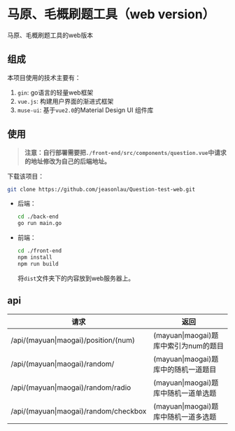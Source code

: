 # 马原、毛概刷题工具（web version）
马原、毛概刷题工具的web版本

## 组成

本项目使用的技术主要有：

1. `gin`: go语言的轻量web框架
2. `vue.js`: 构建用户界面的渐进式框架
3. `muse-ui`: 基于`vue2.0`的Material Design UI 组件库

## 使用

> **注意：自行部署需要把`./front-end/src/components/question.vue`中请求的地址修改为自己的后端地址。**

下载该项目：

```bash
git clone https://github.com/jeasonlau/Question-test-web.git
```

+ 后端：

  ```bash
  cd ./back-end
  go run main.go
  ```

+ 前端：

  ```bash
  cd ./front-end
  npm install
  npm run build
  ```

  将`dist`文件夹下的内容放到web服务器上。

## api

| 请求                                  | 返回                                  |
| ------------------------------------- | ------------------------------------- |
| /api/(mayuan\|maogai)/position/(num)  | (mayuan\|maogai)题库中索引为num的题目 |
| /api/(mayuan\|maogai)/random/         | (mayuan\|maogai)题库中的随机一道题目  |
| /api/(mayuan\|maogai)/random/radio    | (mayuan\|maogai)题库中随机一道单选题  |
| /api/(mayuan\|maogai)/random/checkbox | (mayuan\|maogai)题库中随机一道多选题  |